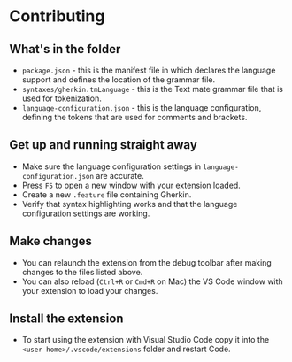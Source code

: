 # Contributing

## What's in the folder

- `package.json` - this is the manifest file in which declares the language support and defines the location of the grammar file.
- `syntaxes/gherkin.tmLanguage` - this is the Text mate grammar file that is used for tokenization.
- `language-configuration.json` - this is the language configuration, defining the tokens that are used for comments and brackets.

## Get up and running straight away

- Make sure the language configuration settings in `language-configuration.json` are accurate.
- Press `F5` to open a new window with your extension loaded.
- Create a new `.feature` file containing Gherkin.
- Verify that syntax highlighting works and that the language configuration settings are working.

## Make changes

- You can relaunch the extension from the debug toolbar after making changes to the files listed above.
- You can also reload (`Ctrl+R` or `Cmd+R` on Mac) the VS Code window with your extension to load your changes.

## Install the extension

- To start using the extension with Visual Studio Code copy it into the `<user home>/.vscode/extensions` folder and restart Code.
